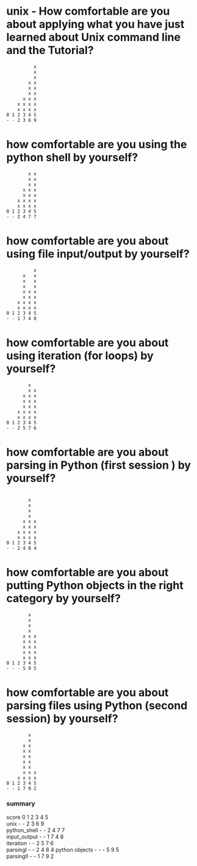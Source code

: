 # unix - How comfortable are you about applying what you have just learned about Unix command line and the Tutorial?
```      
          x
          x
          x
        x x
        x x
        x x
      x x x
    x x x x
    x x x x
0 1 2 3 4 5
- - 2 3 6 9
```
# how comfortable are you using the python shell by yourself?
```        
        x x
        x x
        x x
      x x x
      x x x
    x x x x
    x x x x
0 1 2 3 4 5
- - 2 4 7 7
```


# how comfortable are you about using file input/output by yourself?

```
          x
      x   x
      x   x
      x   x
      x x x
      x x x
    x x x x
    x x x x
0 1 2 3 4 5
- - 1 7 4 8
```


# how comfortable are you about using iteration (for loops) by yourself?

```
        x
        x x
      x x x
      x x x
      x x x
    x x x x
    x x x x
0 1 2 3 4 5
- - 2 5 7 6
```

# how comfortable are you about parsing  in Python (first session ) by yourself?
```

        x
        x
        x
        x
      x x x
      x x x
    x x x x
    x x x x
0 1 2 3 4 5
- - 2 4 8 4
```


# how comfortable are you about putting Python objects in the right category  by yourself?
```
        x
        x
        x
        x
      x x x
      x x x
      x x x
      x x x
      x x x
0 1 2 3 4 5
- - - 5 9 5
```

# how comfortable are you about parsing files using  Python (second session)  by yourself?

```
        x
        x
      x x
      x x
      x x
      x x
      x x
      x x x
    x x x x
0 1 2 3 4 5
- - 1 7 9 2
```



### summary
score 0 1 2 3 4 5 <br>
unix - - 2 3 6 9 <br>
python_shell - - 2 4 7 7 <br>
input_output - - 1 7 4 8 <br>
iteration - - 2 5 7 6 <br>
parsingI - - 2 4 8 4
python objects - - - 5 9 5 <br>
parsingII - - 1 7 9 2 <br> 
